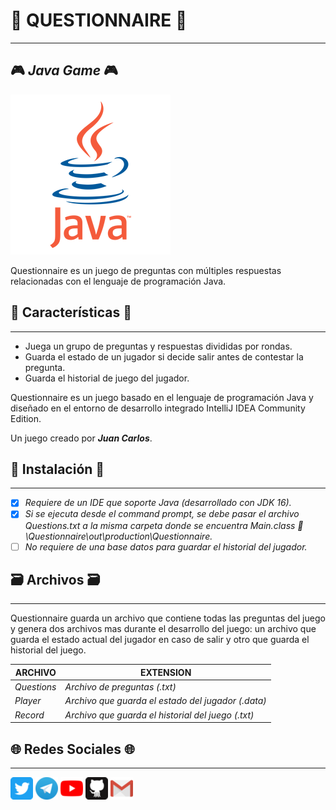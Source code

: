 # 🎲 QUESTIONNAIRE 🎲
---------------------
## 🎮 _Java Game_ 🎮
![Java Logo](images/java.png)

Questionnaire es un juego de preguntas con múltiples respuestas relacionadas con 
el lenguaje de programación Java.

## 📝 Características 📝
------------------------
- Juega un grupo de preguntas y respuestas divididas por rondas.
- Guarda el estado de un jugador si decide salir antes de contestar la pregunta.
- Guarda el historial de juego del jugador.

Questionnaire es un juego basado en el lenguaje de programación Java y diseñado
en el entorno de desarrollo integrado IntelliJ IDEA Community Edition.

Un juego creado por _**Juan Carlos**_.

## 📀 Instalación 📀
-------------------

- [x] *Requiere de un IDE que soporte Java (desarrollado con JDK 16).*
- [x] *Si se ejecuta desde el command prompt, se debe pasar el archivo Questions.txt
a la misma carpeta donde se encuentra Main.class 📁 \Questionnaire\out\production\Questionnaire.*
- [ ] *No requiere de una base datos para guardar el historial del jugador.*

## 🗃️ Archivos 🗃️️ 
-----------------

Questionnaire guarda un archivo que contiene todas las preguntas del juego y genera
dos archivos mas durante el desarrollo del juego: un archivo que guarda el estado 
actual del jugador en caso de salir y otro que guarda el historial del juego.

| ARCHIVO | EXTENSION |
| ------ | ------ |
| *Questions* | *Archivo de preguntas (.txt)* |
| *Player* | *Archivo que guarda el estado del jugador (.data)* |
| *Record* | *Archivo que guarda el historial del juego (.txt)* |

## 🌐 Redes Sociales 🌐️
-----------------------
[![Logo Twitter](images/twitter.png)](https://twitter.com/juancoz)
[![Logo Telegram](images/telegram.png)](https://t.me/juancoz)
[![Logo Youtube](images/youtube.png)](https://www.youtube.com/channel/UCLyyWy8ixyOujG-GZcE_ekw)
[![Logo Github](images/github.png)](https://github.com/juancoz)
[![Logo Email](images/email.png)](mailto:juancoz@hotmail.com)